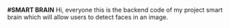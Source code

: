 **#SMART BRAIN**
Hi, everyone this is the backend code of my project smart brain which will allow users to detect faces in an image.
